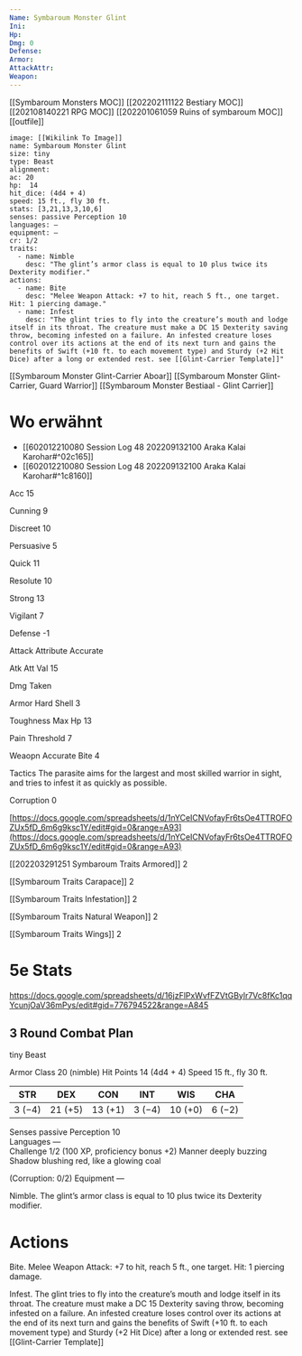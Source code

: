 ```yaml
---
Name: Symbaroum Monster Glint
Ini: 
Hp: 
Dmg: 0
Defense: 
Armor: 
AttackAttr: 
Weapon: 
---
```

[[Symbaroum Monsters MOC]]
[[202202111122 Bestiary MOC]]
[[202108140221 RPG MOC]]
[[202201061059 Ruins of symbaroum MOC]]
[[outfile]]
```statblock
image: [[Wikilink To Image]]
name: Symbaroum Monster Glint
size: tiny
type: Beast
alignment:
ac: 20
hp:  14
hit_dice: (4d4 + 4)
speed: 15 ft., fly 30 ft.
stats: [3,21,13,3,10,6]
senses: passive Perception 10
languages: —
equipment: —
cr: 1/2
traits:
  - name: Nimble
    desc: "The glint’s armor class is equal to 10 plus twice its Dexterity modifier."
actions:
  - name: Bite
    desc: "Melee Weapon Attack: +7 to hit, reach 5 ft., one target. Hit: 1 piercing damage."
  - name: Infest
    desc: "The glint tries to fly into the creature’s mouth and lodge itself in its throat. The creature must make a DC 15 Dexterity saving throw, becoming infested on a failure. An infested creature loses control over its actions at the end of its next turn and gains the benefits of Swift (+10 ft. to each movement type) and Sturdy (+2 Hit Dice) after a long or extended rest. see [[Glint-Carrier Template]]"
```

[[Symbaroum Monster Glint-Carrier Aboar]]
[[Symbaroum Monster Glint-Carrier, Guard Warrior]]
[[Symbaroum Monster Bestiaal - Glint Carrier]]

# Wo erwähnt
- [[602012210080 Session Log 48 202209132100 Araka Kalai Karohar#^02c165]]
- [[602012210080 Session Log 48 202209132100 Araka Kalai Karohar#^1c8160]]


Acc 15

Cunning 9

Discreet 10

Persuasive 5

Quick 11

Resolute 10

Strong 13

Vigilant 7

Defense -1

Attack Attribute Accurate

Atk Att Val 15

Dmg Taken

Armor Hard Shell 3

Toughness Max Hp 13

Pain Threshold 7

Weaopn Accurate Bite 4

Tactics The parasite aims for the largest and most skilled warrior in sight, and tries to infest it as quickly as possible.

Corruption 0

[https://docs.google.com/spreadsheets/d/1nYCeICNVofayFr6tsOe4TTROFOZUx5fD_6m6g9ksc1Y/edit#gid=0&range=A93](https://docs.google.com/spreadsheets/d/1nYCeICNVofayFr6tsOe4TTROFOZUx5fD_6m6g9ksc1Y/edit#gid=0&range=A93)

[[202203291251 Symbaroum Traits Armored]] 2

[[Symbaroum Traits Carapace]] 2

[[Symbaroum Traits Infestation]] 2

[[Symbaroum Traits Natural Weapon]] 2

[[Symbaroum Traits Wings]] 2

# 5e Stats 
https://docs.google.com/spreadsheets/d/16jzFlPxWvfFZVtGBylr7Vc8fKc1qqYcunjOaV36mPys/edit#gid=776794522&range=A845
## 3 Round Combat Plan

tiny Beast

 

Armor Class 20 (nimble) 
Hit Points 14 (4d4 + 4) 
Speed 15 ft., fly 30 ft.

 

| STR    | DEX     | CON     | INT    | WIS     | CHA    |
| ------ | ------- | ------- | ------ | ------- | ------ |
| 3 (−4) | 21 (+5) | 13 (+1) | 3 (−4) | 10 (+0) | 6 (−2) |

 

Senses passive Perception 10  
Languages —  
Challenge 1/2 (100 XP, proficiency bonus +2)
Manner deeply buzzing  
Shadow blushing red, like a glowing coal

(Corruption: 0/2) Equipment —

 
Nimble. The glint’s armor class is equal to 10 plus twice its Dexterity modifier.

# Actions

Bite. Melee Weapon Attack: +7 to hit, reach 5 ft., one target. Hit: 1 piercing damage.

Infest. The glint tries to fly into the creature’s mouth and lodge itself in its throat. The creature must make a DC 15 Dexterity saving throw, becoming infested on a failure. An infested creature loses control over its actions at the end of its next turn and gains the benefits of Swift (+10 ft. to each movement type) and Sturdy (+2 Hit Dice) after a long or extended rest. see [[Glint-Carrier Template]]